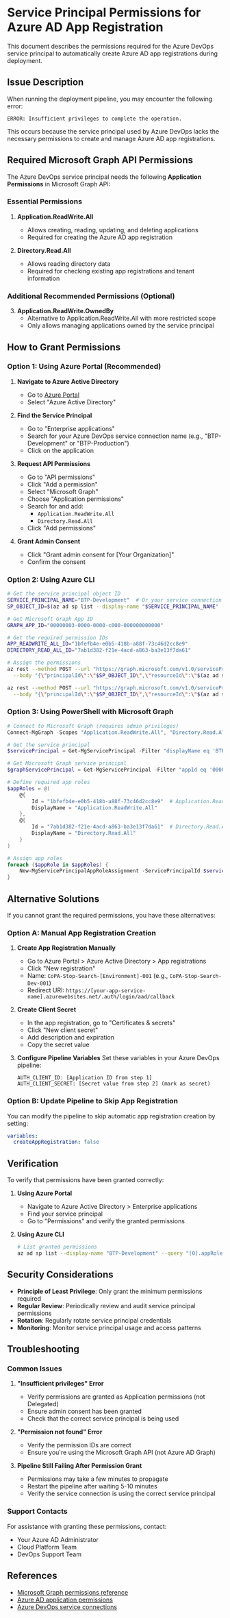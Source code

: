 # Service Principal Permissions for Azure AD App Registration

This document describes the permissions required for the Azure DevOps service principal to automatically create Azure AD app registrations during deployment.

## Issue Description

When running the deployment pipeline, you may encounter the following error:
```
ERROR: Insufficient privileges to complete the operation.
```

This occurs because the service principal used by Azure DevOps lacks the necessary permissions to create and manage Azure AD app registrations.

## Required Microsoft Graph API Permissions

The Azure DevOps service principal needs the following **Application Permissions** in Microsoft Graph API:

### Essential Permissions
1. **Application.ReadWrite.All**
   - Allows creating, reading, updating, and deleting applications
   - Required for creating the Azure AD app registration

2. **Directory.Read.All**
   - Allows reading directory data
   - Required for checking existing app registrations and tenant information

### Additional Recommended Permissions (Optional)
3. **Application.ReadWrite.OwnedBy**
   - Alternative to Application.ReadWrite.All with more restricted scope
   - Only allows managing applications owned by the service principal

## How to Grant Permissions

### Option 1: Using Azure Portal (Recommended)

1. **Navigate to Azure Active Directory**
   - Go to [Azure Portal](https://portal.azure.com)
   - Select "Azure Active Directory"

2. **Find the Service Principal**
   - Go to "Enterprise applications"
   - Search for your Azure DevOps service connection name (e.g., "BTP-Development" or "BTP-Production")
   - Click on the application

3. **Request API Permissions**
   - Go to "API permissions"
   - Click "Add a permission"
   - Select "Microsoft Graph"
   - Choose "Application permissions"
   - Search for and add:
     - `Application.ReadWrite.All`
     - `Directory.Read.All`
   - Click "Add permissions"

4. **Grant Admin Consent**
   - Click "Grant admin consent for [Your Organization]"
   - Confirm the consent

### Option 2: Using Azure CLI

```bash
# Get the service principal object ID
SERVICE_PRINCIPAL_NAME="BTP-Development"  # Or your service connection name
SP_OBJECT_ID=$(az ad sp list --display-name "$SERVICE_PRINCIPAL_NAME" --query "[0].id" -o tsv)

# Get Microsoft Graph App ID
GRAPH_APP_ID="00000003-0000-0000-c000-000000000000"

# Get the required permission IDs
APP_READWRITE_ALL_ID="1bfefb4e-e0b5-418b-a88f-73c46d2cc8e9"
DIRECTORY_READ_ALL_ID="7ab1d382-f21e-4acd-a863-ba3e13f7da61"

# Assign the permissions
az rest --method POST --url "https://graph.microsoft.com/v1.0/servicePrincipals/$SP_OBJECT_ID/appRoleAssignments" \
  --body "{\"principalId\":\"$SP_OBJECT_ID\",\"resourceId\":\"$(az ad sp list --filter "appId eq '$GRAPH_APP_ID'" --query "[0].id" -o tsv)\",\"appRoleId\":\"$APP_READWRITE_ALL_ID\"}"

az rest --method POST --url "https://graph.microsoft.com/v1.0/servicePrincipals/$SP_OBJECT_ID/appRoleAssignments" \
  --body "{\"principalId\":\"$SP_OBJECT_ID\",\"resourceId\":\"$(az ad sp list --filter "appId eq '$GRAPH_APP_ID'" --query "[0].id" -o tsv)\",\"appRoleId\":\"$DIRECTORY_READ_ALL_ID\"}"
```

### Option 3: Using PowerShell with Microsoft Graph

```powershell
# Connect to Microsoft Graph (requires admin privileges)
Connect-MgGraph -Scopes "Application.ReadWrite.All", "Directory.Read.All"

# Get the service principal
$servicePrincipal = Get-MgServicePrincipal -Filter "displayName eq 'BTP-Development'"

# Get Microsoft Graph service principal
$graphServicePrincipal = Get-MgServicePrincipal -Filter "appId eq '00000003-0000-0000-c000-000000000000'"

# Define required app roles
$appRoles = @(
    @{
        Id = "1bfefb4e-e0b5-418b-a88f-73c46d2cc8e9"  # Application.ReadWrite.All
        DisplayName = "Application.ReadWrite.All"
    },
    @{
        Id = "7ab1d382-f21e-4acd-a863-ba3e13f7da61"  # Directory.Read.All
        DisplayName = "Directory.Read.All"
    }
)

# Assign app roles
foreach ($appRole in $appRoles) {
    New-MgServicePrincipalAppRoleAssignment -ServicePrincipalId $servicePrincipal.Id -PrincipalId $servicePrincipal.Id -ResourceId $graphServicePrincipal.Id -AppRoleId $appRole.Id
}
```

## Alternative Solutions

If you cannot grant the required permissions, you have these alternatives:

### Option A: Manual App Registration Creation

1. **Create App Registration Manually**
   - Go to Azure Portal > Azure Active Directory > App registrations
   - Click "New registration"
   - Name: `CoPA-Stop-Search-[Environment]-001` (e.g., `CoPA-Stop-Search-Dev-001`)
   - Redirect URI: `https://[your-app-service-name].azurewebsites.net/.auth/login/aad/callback`

2. **Create Client Secret**
   - In the app registration, go to "Certificates & secrets"
   - Click "New client secret"
   - Add description and expiration
   - Copy the secret value

3. **Configure Pipeline Variables**
   Set these variables in your Azure DevOps pipeline:
   ```
   AUTH_CLIENT_ID: [Application ID from step 1]
   AUTH_CLIENT_SECRET: [Secret value from step 2] (mark as secret)
   ```

### Option B: Update Pipeline to Skip App Registration

You can modify the pipeline to skip automatic app registration creation by setting:
```yaml
variables:
  createAppRegistration: false
```

## Verification

To verify that permissions have been granted correctly:

1. **Using Azure Portal**
   - Navigate to Azure Active Directory > Enterprise applications
   - Find your service principal
   - Go to "Permissions" and verify the granted permissions

2. **Using Azure CLI**
   ```bash
   # List granted permissions
   az ad sp list --display-name "BTP-Development" --query "[0].appRoleAssignments"
   ```

## Security Considerations

- **Principle of Least Privilege**: Only grant the minimum permissions required
- **Regular Review**: Periodically review and audit service principal permissions
- **Rotation**: Regularly rotate service principal credentials
- **Monitoring**: Monitor service principal usage and access patterns

## Troubleshooting

### Common Issues

1. **"Insufficient privileges" Error**
   - Verify permissions are granted as Application permissions (not Delegated)
   - Ensure admin consent has been granted
   - Check that the correct service principal is being used

2. **"Permission not found" Error**
   - Verify the permission IDs are correct
   - Ensure you're using the Microsoft Graph API (not Azure AD Graph)

3. **Pipeline Still Failing After Permission Grant**
   - Permissions may take a few minutes to propagate
   - Restart the pipeline after waiting 5-10 minutes
   - Verify the service connection is using the correct service principal

### Support Contacts

For assistance with granting these permissions, contact:
- Your Azure AD Administrator
- Cloud Platform Team
- DevOps Support Team

## References

- [Microsoft Graph permissions reference](https://docs.microsoft.com/en-us/graph/permissions-reference)
- [Azure AD application permissions](https://docs.microsoft.com/en-us/azure/active-directory/develop/v2-permissions-and-consent)
- [Azure DevOps service connections](https://docs.microsoft.com/en-us/azure/devops/pipelines/library/service-endpoints)